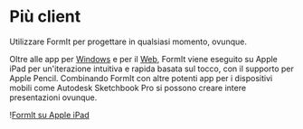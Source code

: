 # Più client

Utilizzare FormIt per progettare in qualsiasi momento, ovunque.

Oltre alle app per [Windows](https://formit.autodesk.com/download) e per il [Web](https://formit.autodesk.com/app), FormIt viene eseguito su Apple iPad per un'iterazione intuitiva e rapida basata sul tocco, con il supporto per Apple Pencil. Combinando FormIt con altre potenti app per i dispositivi mobili come Autodesk Sketchbook Pro si possono creare intere presentazioni ovunque.

\![FormIt su Apple iPad](<../.gitbook/assets/ipad scene (1).png>)
